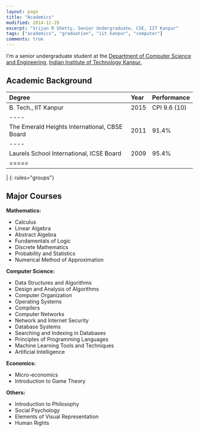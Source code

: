 ```yaml
---
layout: page
title: "Academics"
modified: 2014-11-29
excerpt: "Srijan R Shetty, Senior Undergraduate, CSE, IIT Kanpur"
tags: ["academics", "graduation", "iit kanpur", "computer"]
comments: true
---
```


I'm a senior undergraduate student at the <a href="http://cse.iitk.ac.in">Department of Computer Science and Engineering</a>, <a href="www.iitk.ac.in">Indian Institute of Technology Kanpur.</a>

Academic Background
-------------------

| Degree                                            | Year           | Performance  |
|:--------------------------------------------------|:---------------|:-------------|
| B. Tech., IIT Kanpur                              | 2015           | CPI 9.6 (10) |
|----
| The Emerald Heights International, CBSE Board     | 2011           | 91.4%        |
|----
| Laurels School International, ICSE Board          | 2009           | 95.4%        |
|=====
|
{: rules="groups"}


Major Courses
-------------

**Mathematics:**

- Calculus
- Linear Algebra
- Abstract Algebra
- Fundamentals of Logic
- Discrete Mathematics
- Probability and Statistics
- Numerical Method of Approximation

**Computer Science:**

- Data Structures and Algorithms
- Design and Analysis of Algorithms
- Computer Organization
- Operating Systems
- Compilers
- Computer Networks
- Network and Internet Security
- Database Systems
- Searching and Indexing in Databases
- Principles of Programming Languages
- Machine Learning Tools and Techniques
- Artificial Intelligence

**Economics:**

- Micro-economics
- Introduction to Game Theory

**Others:**

- Introduction to Philosophy
- Social Psychology
- Elements of Visual Representation
- Human Rights

